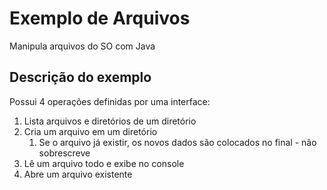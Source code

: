 # Exemplo de Arquivos
Manipula arquivos do SO com Java

## Descrição do exemplo
Possui 4 operações definidas por uma interface:

1. Lista arquivos e diretórios de um diretório
2. Cria um arquivo em um diretório 
   1. Se o arquivo já existir, os novos dados são colocados no final - não sobrescreve
3. Lê um arquivo todo e exibe no console
4. Abre um arquivo existente
